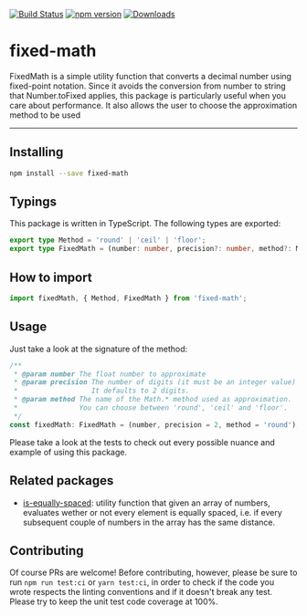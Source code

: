 [![Build Status](https://travis-ci.org/jkomyno/fixed-math.svg?branch=master)](https://travis-ci.org/jkomyno/fixed-math)
[![npm version](https://badge.fury.io/js/fixed-math.svg)](https://www.npmjs.com/package/fixed-math)
[![Downloads](https://img.shields.io/npm/dm/fixed-math.svg)](https://www.npmjs.com/package/fixed-math)

# fixed-math

FixedMath is a simple utility function that converts a decimal number using fixed-point notation.
Since it avoids the conversion from number to string that Number.toFixed applies, this package is particularly useful when you care about performance.
It also allows the user to choose the approximation method to be used

------------------------------------------------------------------------------------------------------------------------------------------------------

## Installing

```sh
npm install --save fixed-math
```

## Typings

This package is written in TypeScript.
The following types are exported:

```typescript
export type Method = 'round' | 'ceil' | 'floor';
export type FixedMath = (number: number, precision?: number, method?: Method) => number;
```

## How to import

```js
import fixedMath, { Method, FixedMath } from 'fixed-math';
```

## Usage

Just take a look at the signature of the method:

```typescript
/**
 * @param number The float number to approximate
 * @param precision The number of digits (it must be an integer value) after the decimal point.
 *                  It defaults to 2 digits.
 * @param method The name of the Math.* method used as approximation.
 *               You can choose between 'round', 'ceil' and 'floor'.
 */
const fixedMath: FixedMath = (number, precision = 2, method = 'round');
```

Please take a look at the tests to check out every possible nuance and example of using this package.

## Related packages

- [is-equally-spaced](https://github.com/jkomyno/is-equally-spaced): utility function that given an array of numbers, evaluates wether or not every element is equally spaced, i.e. if every subsequent couple of numbers in the array has the same distance.

## Contributing

Of course PRs are welcome! Before contributing, however, please be sure to run `npm run test:ci` or `yarn test:ci`,
in order to check if the code you wrote respects the linting conventions and if it doesn't break any test. Please
try to keep the unit test code coverage at 100%.
